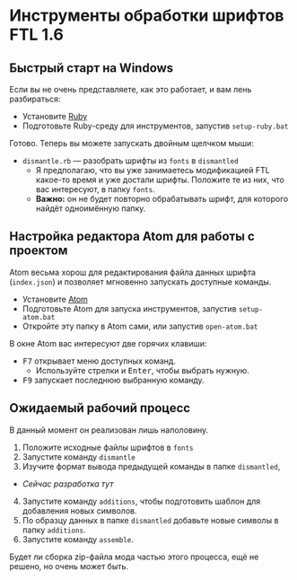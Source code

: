 # Инструменты обработки шрифтов FTL 1.6

## Быстрый старт на Windows

Если вы не очень представляете, как это работает, и вам лень разбираться:

* Установите [Ruby](https://rubyinstaller.org/)
* Подготовьте Ruby-среду для инструментов, запустив `setup-ruby.bat`

Готово. Теперь вы можете запускать двойным щелчком мыши:

* `dismantle.rb` — разобрать шрифты из `fonts` в `dismantled`
  * Я предполагаю, что вы уже занимаетесь модификацией FTL какое-то время и уже достали шрифты. Положите те из них, что вас интересуют, в папку `fonts`.
  * **Важно:** он не будет повторно обрабатывать шрифт, для которого найдёт одноимённую папку.


## Настройка редактора Atom для работы с проектом

Atom весьма хорош для редактирования файла данных шрифта (`index.json`) и позволяет мгновенно запускать доступные команды.

* Установите [Atom](https://atom.io/)
* Подготовьте Atom для запуска инструментов, запустив `setup-atom.bat`
* Откройте эту папку в Atom сами, или запустив `open-atom.bat`

В окне Atom вас интересуют две горячих клавиши:

* <kbd>F7</kbd> открывает меню доступных команд.
  * Используйте стрелки и <kbd>Enter</kbd>, чтобы выбрать нужную.
* <kbd>F9</kbd> запускает последнюю выбранную команду.

## Ожидаемый рабочий процесс

В данный момент он реализован лишь наполовину.

1. Положите исходные файлы шрифтов в `fonts`
2. Запустите команду `dismantle`
3. Изучите формат вывода предыдущей команды в папке `dismantled`,
  * *Сейчас разработка тут*
4. Запустите команду `additions`, чтобы подготовить шаблон для добавления новых символов.
5. По образцу данных в папке `dismantled` добавьте новые символы в папку `additions`.
6. Запустите команду `assemble`.

Будет ли сборка zip-файла мода частью этого процесса, ещё не решено, но очень может быть.
